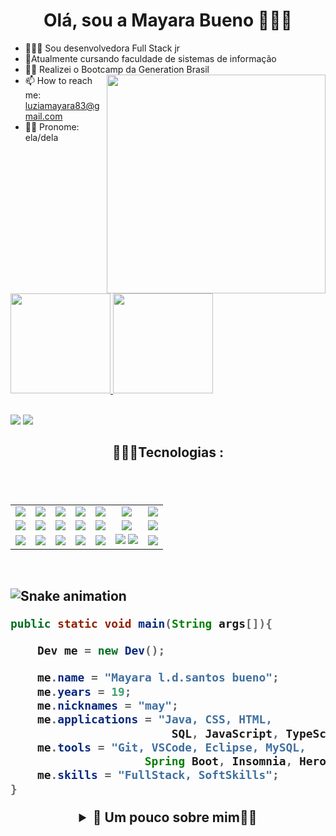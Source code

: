###  <h1  align="center"> Olá, sou a Mayara Bueno 👩🏽‍💻 </H1>




- 👩🏽‍💻   Sou desenvolvedora Full Stack jr
- 🧠Atualmente cursando faculdade de sistemas de  informação
- 👩‍🎓 Realizei o Bootcamp da Generation Brasil         <img align='right' src="https://media.giphy.com/media/Swytr5ngUDfDwtXKOz/giphy.gif" width="350">
- 📫 How to reach me: luziamayara83@gmail.com
- 👧🏽 Pronome: ela/dela

<br>

 <div>
  <a href="https://github.com/mayaralbueno">
  <img height="160em" src="https://github-readme-stats.vercel.app/api?username=mayaralbueno&show_icons=true&theme=radical&include_all_commits=true&count_private=true"/>
  <img height="160em" src="https://github-readme-stats.vercel.app/api/top-langs/?username=mayaralbueno&layout=compact&langs_count=7&theme=radical"/>
</div>  
    
 
 
  
 <br>
    
<a href="https://instagram.com/mayara.s.bueno" target="_blank"><img src="https://img.shields.io/badge/-Instagram-%23E4405F?style=for-the-badge&logo=instagram&logoColor=white" target="_blank"></a>
  <a href="https://www.linkedin.com/in/mayara-bueno-b9bb55212" target="_blank"><img src="https://img.shields.io/badge/-LinkedIn-%230077B5?style=for-the-badge&logo=linkedin&logoColor=white" target="_blank"></a> 
   <br>
  
    
<h2  align="center"> 👩🏽‍💻Tecnologias  :<h2>
<br>
<table align="center" style=" width: 60%" >
  <tr>
    <td align="center">
    <img  src="https://img.shields.io/badge/HTML5-E34F26?style=for-the-badge&logo=html5&logoColor=white">
    <td align="center">
    <img  src="https://img.shields.io/badge/Angular-DD0031?style=for-the-badge&logo=angular&logoColor=white">
    <td align="center">
    <img  src="https://img.shields.io/badge/Java-5B4638?style=for-the-badge&logo=java&logoColor=white">
    <td align="center">
   <img  src="https://img.shields.io/badge/HTML5-E34F26?style=for-the-badge&logo=html5&logoColor=white">
   <td align="center">
   <img  src="https://img.shields.io/badge/Heroku-430098?style=for-the-badge&logo=heroku&logoColor=white">
   <td align="center">
     <img  src="https://img.shields.io/badge/MySQL-00000F?style=for-the-badge&logo=mysql&logoColor=white">
    
   <td align="center">
   <img  src="https://img.shields.io/badge/GitHub-100000?style=for-the-badge&logo=github&logoColor=white">
     

  <tr>
   <td align="center">
   <img  src="https://img.shields.io/badge/CSS3-1572B6?style=for-the-badge&logo=css3&logoColor=white">
   <td align="center">
   <img  src="https://img.shields.io/badge/TypeScript-007ACC?style=for-the-badge&logo=typescript&logoColor=white">
   <td align="center">
   <img  src="https://img.shields.io/badge/Spring_Boot-F2F4F9?style=for-the-badge&logo=spring-boot">
   <td align="center">
   <img  src="https://img.shields.io/badge/Visual_Studio-FFFF00?style=for-the-badge&logo=visual%20studio&logoColor=black">
   <td align="center">
   <img  src="https://img.shields.io/badge/Postman-FF6C37?style=for-the-badge&logo=Postman&logoColor=white">
    <td align="center">
   <img  src="https://img.shields.io/badge/Bootstrap-563D7C?style=for-the-badge&logo=bootstrap&logoColor=white">
     <td align="center">
       <img  src="https://img.shields.io/badge/Stack_Overflow-FE7A16?style=for-the-badge&logo=stack-overflow&logoColor=white">
     
 </tr>
 <tr>
   <td align="center">
   <img  src="https://img.shields.io/badge/JavaScript-323330?style=for-the-badge&logo=javascript&logoColor=F7DF1E">
   <td align="center">
   <img  src="https://img.shields.io/badge/Git-F05032?style=for-the-badge&logo=git&logoColor=whitee">
   <td align="center">
   <img  src="https://img.shields.io/badge/Swagger-85EA2D?style=for-the-badge&logo=Swagger&logoColor=white">
   <td align="center">
   <img  src="https://img.shields.io/badge/PostgreSQL-316192?style=for-the-badge&logo=postgresql&logoColor=whit">
   <td align="center">
   <img  src="https://img.shields.io/badge/Eclipse-2C2255?style=for-the-badge&logo=eclipse&logoColor=white">
   <td align="center">
   <img  src=" https://img.shields.io/badge/MySQL-00000F?style=for-the-badge&logo=mysql&logoColor=white">
     <img  src="https://img.shields.io/badge/Figma-F24E1E?style=for-the-badge&logo=figma&logoColor=white">
   <td align="center">
     <img  src="https://img.shields.io/badge/Netlify-00C7B7?style=for-the-badge&logo=netlify&logoColor=white">
   
     
     
  </tr>
</table>

<br>


  
  
  
  
  
  ![Snake animation](https://github.com/codethi/codethi/blob/output/github-contribution-grid-snake.svg)
</div>



```java
public static void main(String args[]){

    Dev me = new Dev();

    me.name = "Mayara l.d.santos bueno";
    me.years = 19;
    me.nicknames = "may";
    me.applications = "Java, CSS, HTML,
                        SQL, JavaScript, TypeScript";
    me.tools = "Git, VSCode, Eclipse, MySQL, 
                    Spring Boot, Insomnia, Heroku";
    me.skills = "FullStack, SoftSkills";
}
```
 
 
 
 
 
 <details>
  <summary align="center"  >📃 Um pouco sobre mim👧🏽</summary>
  <br>

 <div align="center">
   📚Education
  
   </div>
  <br>
  <div align="center">
 📌Universidade Nove de Julho
     <br>
 <p align="center">
<img src="https://pbs.twimg.com/profile_images/1062057652568629249/qElmfVdD_400x400.jpg" style="width: 10%;">
</p>        
  <br>
  📆2021/2024
  <br>
  👨‍💻 Generation Brasil
       <br>
 <p align="center">
<img src="https://media-exp1.licdn.com/dms/image/C4D0BAQFwXinJMoidnQ/company-logo_200_200/0/1560892001772?e=1641427200&v=beta&t=vOW5nl593DGulpsAUk6Fqruk9vf0RT_p9OXfS-347P0" style="width: 10%;">
</p>     
  <br>
  📆2021/2021
  <br>
  👩‍🎓Wizard by  pearson 
       <br>
 <p align="center">
  <br>
  
<img src="https://lh3.googleusercontent.com/proxy/S0dKWgW9yUU5t6YneCFS7cE2WX-1aMMYqYhoYbDWRLOaW8yDbrWhF0_2cAPa34gVqbuD5Po0CpKMpQHP6E3RincpbyyUjpIGpwdLESYCZS27IgjeHawfSfryGhxx3WrywokfcXECABC-4ZjbW8fyOqOkRoG5gqOeeZs4" style="width: 20%;">
</p>     
  📆2016/2021
    <br>
    
   <div align="center">
    
 
<img src="https://media.giphy.com/media/bMiOdrn2vMjaAgGXfN/giphy-downsized-large.gif" style="width: 30%;">
  
   <br>
    
   [Climatika](https://climatika-store.netlify.app/) 🔗
    
    
<h1  align="center">  ♻Projeto Desenvolvido durante 2 meses no bootcamp da Generation Brasil 👩🏽‍💻  </H1>

  
 ♻ E-commerce empenhado em reduzir impactos ambientais e sociais de consumo com produtos ecológicos confeccionados em parcerias com pequenos empreendedores.

Temos um compromisso com o planeta e, alinhado às ODS, nosso foco é combater mudança global do clima (ODS 13 conheça mais clicando aqui) alcançando também causas importantes como:

- Fome Zero e Agricultura Sustentável - ODS 2: Temos como objetivo criar parcerias com pequenos empreendedores, com setores da agricultura familiar e da economia circular.

- Igualdade de Gênero - ODS 5: Buscamos fazer parcerias com pequenas empreendedoras para valorizar e colaborar para que elas possam produzir e vender mais os seus produtos.

- Cidades e Comunidades Sustentáveis - ODS 11: Comercializar produtos que gerem a menor quantidade de lixo possível.

 </div>
  
   

<h1  align="center"> Mayara ❤👩🏽‍💻</H1>
  
   </div>
   👨‍💻Desenvolvedora Full Stack jr apaixonada por aprender, busco obter experiência em diversas linguagens. 📚













 
 
 
 

